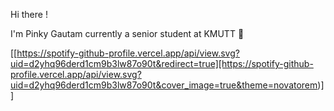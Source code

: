 Hi there !

I'm Pinky Gautam currently a senior student at KMUTT 🙂

[[https://spotify-github-profile.vercel.app/api/view.svg?uid=d2yhq96derd1cm9b3lw87o90t&redirect=true][https://spotify-github-profile.vercel.app/api/view.svg?uid=d2yhq96derd1cm9b3lw87o90t&cover_image=true&theme=novatorem)]]
